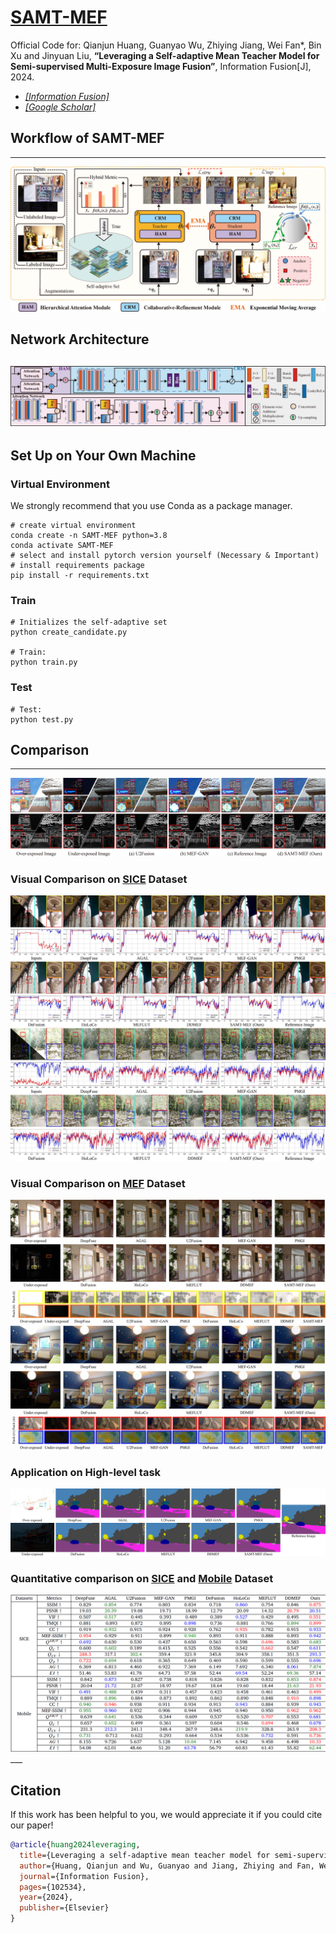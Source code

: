 # [SAMT-MEF](https://www.sciencedirect.com/science/article/pii/S1566253524003129)

Official Code for: Qianjun Huang, Guanyao Wu, Zhiying Jiang, Wei Fan*, Bin Xu and Jinyuan Liu, **“Leveraging a Self-adaptive Mean Teacher Model for Semi-supervised Multi-Exposure Image Fusion”**, Information Fusion[J], 2024.

- [*[Information Fusion]*](https://www.sciencedirect.com/science/article/pii/S1566253524003129)
- [*[Google Scholar]*](https://scholar.google.com/scholar?hl=zh-CN&as_sdt=0%2C5&q=Leveraging+a+self-adaptive+mean+teacher+model+for+semi-supervised+multi-exposure+image+fusion&btnG=)

## Workflow of SAMT-MEF
---

![preview](imgs/framework.jpg)

## Network Architecture
![preview](imgs/framework(1).jpg)
---

## Set Up on Your Own Machine

### Virtual Environment

We strongly recommend that you use Conda as a package manager.

```shell
# create virtual environment
conda create -n SAMT-MEF python=3.8
conda activate SAMT-MEF
# select and install pytorch version yourself (Necessary & Important)
# install requirements package
pip install -r requirements.txt
```
### Train
```shell
# Initializes the self-adaptive set
python create_candidate.py

# Train: 
python train.py
```
### Test
```shell
# Test: 
python test.py

```
## Comparison
___

<img src="imgs\sequence_0.jpg"/>

### Visual Comparison on [SICE](https://github.com/csjcai/SICE#learning-a-deep-single-image-contrast-enhancer-from-multi-exposure-images) Dataset
<img src="imgs\sequence_1.jpg"/>

### Visual Comparison on [MEF](https://github.com/hangxiaotian/Perceptual-Multi-exposure-Image-Fusion) Dataset
<img src="imgs\sequence_4.jpg"/>

### Application on High-level task
<img src="imgs\sequence_9.jpg"/>

### Quantitative comparison on [SICE](https://github.com/csjcai/SICE#learning-a-deep-single-image-contrast-enhancer-from-multi-exposure-images) and [Mobile](https://github.com/Hedlen/MEFLUT) Dataset
<img src="imgs\table.png"/>
___

## Citation

If this work has been helpful to you, we would appreciate it if you could cite our paper! 

```BibTex
@article{huang2024leveraging,
  title={Leveraging a self-adaptive mean teacher model for semi-supervised multi-exposure image fusion},
  author={Huang, Qianjun and Wu, Guanyao and Jiang, Zhiying and Fan, Wei and Xu, Bin and Liu, Jinyuan},
  journal={Information Fusion},
  pages={102534},
  year={2024},
  publisher={Elsevier}
}
```